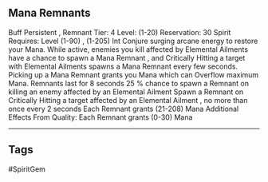 ## Mana Remnants
Buff
Persistent , Remnant
Tier: 4
Level: (1-20)
Reservation: 30 Spirit
Requires: Level (1-90) , (1-205) Int
Conjure surging arcane energy to restore your Mana. While active, enemies you kill affected by Elemental Ailments have a chance to spawn a Mana Remnant , and Critically Hitting a target with Elemental Ailments spawns a Mana Remnant every few seconds. Picking up a Mana Remnant grants you Mana which can Overflow maximum Mana.
Remnants last for 8 seconds
25 % chance to spawn a Remnant on killing an enemy affected by an Elemental Ailment
Spawn a Remnant on Critically Hitting a target affected by an Elemental Ailment , no more than once every 2 seconds
Each Remnant grants (21-208) Mana
Additional Effects From Quality:
Each Remnant grants (0-30) Mana

---
## Tags
#SpiritGem
